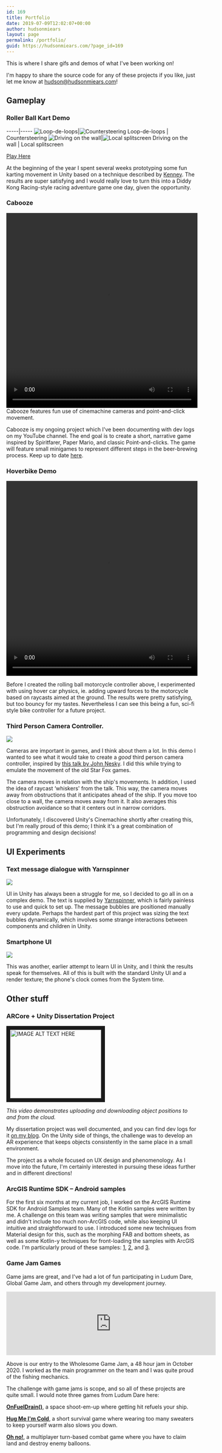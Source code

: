 ```yaml
---
id: 169
title: Portfolio
date: 2019-07-09T12:02:07+00:00
author: hudsonmiears
layout: page
permalink: /portfolio/
guid: https://hudsonmiears.com/?page_id=169
---
```

This is where I share gifs and demos of what I've been working on!

I'm happy to share the source code for any of these projects if you like, just let me know at hudson@hudsonmiears.com!

## Gameplay

### Roller Ball Kart Demo

-----|-----
![Loop-de-loops](/wp-content/uploads/2020/09/kart_racer_v_0_0_3_loop.gif)|![Countersteering](/wp-content/uploads/2020/09/kart_racer_v_0_0_5_countersteering-2.gif)
Loop-de-loops | Countersteering
![Driving on the wall](/wp-content/uploads/2020/09/kart_racer_v_0_0_7_driving_on_wall-1.gif)|![Local splitscreen](/wp-content/uploads/2020/09/kart_racer_v_0_0_5_splitscreen-3.gif)
Driving on the wall | Local splitscreen


<p class="has-medium-font-size">
  <a href="https://reizoukin.itch.io/kart-racer-demos">Play Here</a>
</p>

At the beginning of the year I spent several weeks prototyping some fun karting movement in Unity based on a technique described by [Kenney](https://twitter.com/kenneynl/status/1107783904784715788?lang=en). The results are super satisfying and I would really love to turn this into a Diddy Kong Racing-style racing adventure game one day, given the opportunity.

### Cabooze

<video preload="metadata"  loop="loop" width="100%" height="512" controls >
  <source src="/demos/CaboozeDemoJanuaryMp4.mp4" type="video/mp4">
</video>
Cabooze features fun use of cinemachine cameras and point-and-click movement.

Cabooze is my ongoing project which I've been documenting with dev logs on my YouTube channel. The end goal is to create a short, narrative game inspired by Spiritfarer, Paper Mario, and classic Point-and-clicks. The game will feature small minigames to represent different steps in the beer-brewing process. Keep up to date [here](https://www.youtube.com/channel/UCpHSXFLxATDubOAje6dDKeg?view_as=subscriber).

### Hoverbike Demo

<video autoplay="autoplay" loop="loop" width="100%" height="512" controls >
  <source src="/wp-content/uploads/2019/07/smoothernow.mp4" type="video/mp4">
</video>

Before I created the rolling ball motorcycle controller above, I experimented with using hover car physics, ie. adding upward forces to the motorcycle based on raycasts aimed at the ground. The results were pretty satisfying, but too bouncy for my tastes. Nevertheless I can see this being a fun, sci-fi style bike controller for a future project.

### Third Person Camera Controller.

![](/wp-content/uploads/2019/07/thirdpersoncameracontroller.gif)

Cameras are important in games, and I think about them a lot. In this demo I wanted to see what it would take to create a _good_ third person camera controller, inspired by [this talk by John Nesky](https://youtu.be/C7307qRmlMI). I did this while trying to emulate the movement of the old Star Fox games.

The camera moves in relation with the ship's movements. In addition, I used the idea of raycast &#8216;whiskers' from the talk. This way, the camera moves away from obstructions that it anticipates ahead of the ship. If you move too close to a wall, the camera moves away from it. It also averages this obstruction avoidance so that it centers out in narrow corridors.

Unfortunately, I discovered Unity's Cinemachine shortly after creating this, but I'm really proud of this demo; I think it's a great combination of programming and design decisions!

## UI Experiments

### Text message dialogue with Yarnspinner<figure class="wp-block-image">

![](/wp-content/uploads/2020/09/messageswithyarnspinner3-1.gif)

UI in Unity has always been a struggle for me, so I decided to go all in on a complex demo. The text is supplied by [Yarnspinner](https://yarnspinner.dev/), which is fairly painless to use and quick to set up. The message bubbles are positioned manually every update. Perhaps the hardest part of this project was sizing the text bubbles dynamically, which involves some strange interactions between components and children in Unity.

### Smartphone UI

![](/wp-content/uploads/2019/07/fakephonewithcamera.gif)

This was another, earlier attempt to learn UI in Unity, and I think the results speak for themselves. All of this is built with the standard Unity UI and a render texture; the phone's clock comes from the System time.

## Other stuff

### ARCore + Unity Dissertation Project

<a href="http://www.youtube.com/watch?feature=player_embedded&v=b8h-r0bhitY
" target="_blank"><img src="http://img.youtube.com/vi/b8h-r0bhitY/0.jpg" 
alt="IMAGE ALT TEXT HERE" width="240" height="180" border="10" /></a>

_This video demonstrates uploading and downloading object positions to and from the cloud._

My dissertation project was well documented, and you can find dev logs for it [on my blog](https://hudsonmiears.com/blog/). On the Unity side of things, the challenge was to develop an AR experience that keeps objects consistently in the same place in a small environment. 

The project as a whole focused on UX design and phenomenology. As I move into the future, I'm certainly interested in pursuing these ideas further and in different directions!

### ArcGIS Runtime SDK &#8211; Android samples

For the first six months at my current job, I worked on the ArcGIS Runtime SDK for Android Samples team. Many of the Kotlin samples were written by me. A challenge on this team was writing samples that were minimalistic and didn't include too much non-ArcGIS code, while also keeping UI intuitive and straightforward to use. I introduced some new techniques from Material design for this, such as the morphing FAB and bottom sheets, as well as some Kotlin-y techniques for front-loading the samples with ArcGIS code. I'm particularly proud of these samples: [1](https://github.com/Esri/arcgis-runtime-samples-android/tree/master/kotlin/manage-operational-layers), [2](https://github.com/Esri/arcgis-runtime-samples-android/tree/master/kotlin/find-route), and [3](https://github.com/Esri/arcgis-runtime-samples-android/tree/master/kotlin/group-layers).

### Game Jam Games

Game jams are great, and I've had a lot of fun participating in Ludum Dare, Global Game Jam, and others through my development journey.

<iframe src="https://itch.io/embed/778731" width="552" height="167" frameborder="0"><a href="https://thrasher08.itch.io/king-fisher">King Fisher by Thrasher08, fricochet, autumnpioneer, Hudson Miears, katieemmaw</a></iframe>

Above is our entry to the Wholesome Game Jam, a 48 hour jam in October 2020. I worked as the main programmer on the team and I was quite proud of the fishing mechanics.

<p style="text-align:left">
  The challenge with game jams is scope, and so all of these projects are quite small. I would note three games from Ludum Dare here:
</p>

**[OnFuelDrain()](https://quietaria.itch.io/onfueldrain)**, a space shoot-em-up where getting hit refuels your ship. 

**[Hug Me I'm Cold](https://reizoukin.itch.io/hug-me-im-cold)**, a short survival game where wearing too many sweaters to keep yourself warm also slows you down.

**[Oh no!](https://quietaria.itch.io/oh-no-the-sky-is-falling)**, a multiplayer turn-based combat game where you have to claim land and destroy enemy balloons.